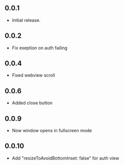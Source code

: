 ## 0.0.1

* Initial release.

## 0.0.2
* Fix exeption on auth failing

## 0.0.4
* Fixed webview scroll

## 0.0.6
* Added close button

## 0.0.9
* Now window opens in fullscreen mode

## 0.0.10
* Add "resizeToAvoidBottomInset: false" for auth view
